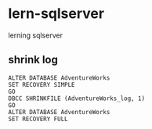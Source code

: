 # lern-sqlserver
lerning sqlserver


## shrink log 
````
ALTER DATABASE AdventureWorks
SET RECOVERY SIMPLE
GO
DBCC SHRINKFILE (AdventureWorks_log, 1)
GO
ALTER DATABASE AdventureWorks
SET RECOVERY FULL
````
